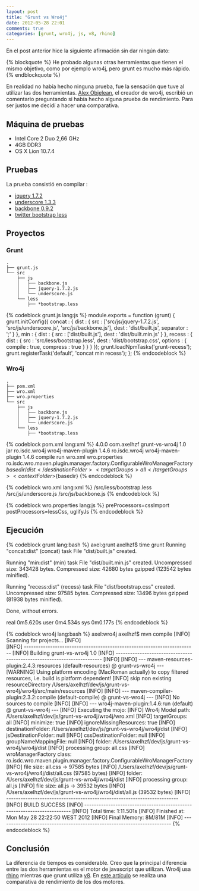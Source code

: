 ```yaml
---
layout: post
title: "Grunt vs Wro4j"
date: 2012-05-28 22:01
comments: true
categories: [grunt, wro4j, js, v8, rhino]
---
```


En el post anterior hice la siguiente afirmación sin dar ningún dato:

{% blockquote %}
He probado algunas otras herramientas que tienen el mismo objetivo, como por ejemplo wro4j, pero grunt es mucho más rápido.
{% endblockquote %}
	
En realidad no había hecho ninguna prueba, fue la sensación que tuve al utilizar las dos herramientas. [Alex Objelean](http://www.twitter.com/alexobjelean), el creador de wro4j, escribió un comentario preguntando si había hecho alguna prueba de rendimiento. Para ser justos me decidí a hacer una comparativa.

<!-- more -->

## Máquina de pruebas

* Intel Core 2 Duo 2,66 GHz
* 4GB DDR3
* OS X Lion 10.7.4

## Pruebas

La prueba consistió en compilar :

* [jquery 1.7.2](http://code.jquery.com/jquery-1.7.2.js)
* [underscore 1.3.3](http://underscorejs.org/underscore.js)
* [backbone 0.9.2](http://backbonejs.org/backbone.js)
* [twitter bootstrap less](https://github.com/twitter/bootstrap/tree/master/less)

## Proyectos

### Grunt

	.
	├── grunt.js
	└── src
	    ├── js
	    │   ├── backbone.js
	    │   ├── jquery-1.7.2.js
	    │   └── underscore.js
	    └── less
	        ├── *bootstrap.less


{% codeblock  grunt.js lang:js %}
module.exports = function (grunt) {
    grunt.initConfig({
        concat : {
            dist : {
                src : ['src/js/jquery-1.7.2.js', 'src/js/underscore.js', 'src/js/backbone.js'],
                dest : 'dist/built.js',
                separator : ';'
            }
        },
        min : {
            dist : {
                src : ['dist/built.js'],
                dest : 'dist/built.min.js'
            }
        },
        recess : {
            dist : {
                src : 'src/less/bootstrap.less',
                dest : 'dist/bootstrap.css',
                options : {
                    compile : true,
                    compress : true
                }
            }
        }
    });
    grunt.loadNpmTasks('grunt-recess');
    grunt.registerTask('default', 'concat min recess');
};
{% endcodeblock %}

### Wro4j

	.
	├── pom.xml
	├── wro.xml
	├── wro.properties
	└── src
	    ├── js
	    │   ├── backbone.js
	    │   ├── jquery-1.7.2.js
	    │   └── underscore.js
	    └── less
	        ├── *bootstrap.less


{% codeblock  pom.xml lang:xml %}
<project xmlns="http://maven.apache.org/POM/4.0.0"
         xmlns:xsi="http://www.w3.org/2001/XMLSchema-instance"
         xsi:schemaLocation="http://maven.apache.org/POM/4.0.0
                      http://maven.apache.org/xsd/maven-4.0.0.xsd">
    <modelVersion>4.0.0</modelVersion>
    <groupId>com.axelhzf</groupId>
    <artifactId>grunt-vs-wro4j</artifactId>
    <version>1.0</version>
    <packaging>jar</packaging>
    <dependencies>
        <dependency>
            <groupId>ro.isdc.wro4j</groupId>
            <artifactId>wro4j-maven-plugin</artifactId>
            <version>1.4.6</version>
        </dependency>
    </dependencies>
    <build>
        <plugins>
            <plugin>
                <groupId>ro.isdc.wro4j</groupId>
                <artifactId>wro4j-maven-plugin</artifactId>
                <version>1.4.6</version>
                <executions>
                    <execution>
                        <phase>compile</phase>
                        <goals>
                            <goal>run</goal>
                        </goals>
                    </execution>
                </executions>
                <configuration>
                    <wroFile>wro.xml</wroFile>
                    <extraConfigFile>wro.properties</extraConfigFile>
                    <wroManagerFactory>ro.isdc.wro.maven.plugin.manager.factory.ConfigurableWroManagerFactory
                    </wroManagerFactory>
                    <destinationFolder>${basedir}/dist</destinationFolder>
                    <targetGroups>all</targetGroups>
                    <contextFolder>${basedir}</contextFolder>
                </configuration>
            </plugin>
        </plugins>
    </build>
</project>
{% endcodeblock %}

{% codeblock  wro.xml lang:xml %}
<groups xmlns="http://www.isdc.ro/wro">
    <group name="all">
        <css>/src/less/bootstrap.less</css>
        <js>/src/js/underscore.js</js>
        <js>/src/js/backbone.js</js>
    </group>
</groups>
{% endcodeblock %}

{% codeblock  wro.properties lang:js %}
preProcessors=cssImport
postProcessors=lessCss, uglifyJs
{% endcodeblock %}

## Ejecución

{% codeblock grunt lang:bash %}
axel:grunt axelhzf$ time grunt
Running "concat:dist" (concat) task
File "dist/built.js" created.

Running "min:dist" (min) task
File "dist/built.min.js" created.
Uncompressed size: 343428 bytes.
Compressed size: 42680 bytes gzipped (123542 bytes minified).

Running "recess:dist" (recess) task
File "dist/bootstrap.css" created.
Uncompressed size: 97585 bytes.
Compressed size: 13496 bytes gzipped (81938 bytes minified).

Done, without errors.

real	0m5.620s
user	0m4.534s
sys	0m0.177s
{% endcodeblock %}

{% codeblock wro4j lang:bash %}
axel:wro4j axelhzf$ mvn compile
[INFO] Scanning for projects...
[INFO]                                                                         
[INFO] ------------------------------------------------------------------------
[INFO] Building grunt-vs-wro4j 1.0
[INFO] ------------------------------------------------------------------------
[INFO] 
[INFO] --- maven-resources-plugin:2.4.3:resources (default-resources) @ grunt-vs-wro4j ---
[WARNING] Using platform encoding (MacRoman actually) to copy filtered resources, i.e. build is platform dependent!
[INFO] skip non existing resourceDirectory /Users/axelhzf/dev/js/grunt-vs-wro4j/wro4j/src/main/resources
[INFO] 
[INFO] --- maven-compiler-plugin:2.3.2:compile (default-compile) @ grunt-vs-wro4j ---
[INFO] No sources to compile
[INFO] 
[INFO] --- wro4j-maven-plugin:1.4.6:run (default) @ grunt-vs-wro4j ---
[INFO] Executing the mojo: 
[INFO] Wro4j Model path: /Users/axelhzf/dev/js/grunt-vs-wro4j/wro4j/wro.xml
[INFO] targetGroups: all
[INFO] minimize: true
[INFO] ignoreMissingResources: true
[INFO] destinationFolder: /Users/axelhzf/dev/js/grunt-vs-wro4j/wro4j/dist
[INFO] jsDestinationFolder: null
[INFO] cssDestinationFolder: null
[INFO] groupNameMappingFile: null
[INFO] folder: /Users/axelhzf/dev/js/grunt-vs-wro4j/wro4j/dist
[INFO] processing group: all.css
[INFO] wroManagerFactory class: ro.isdc.wro.maven.plugin.manager.factory.ConfigurableWroManagerFactory
[INFO] file size: all.css -> 97585 bytes
[INFO] /Users/axelhzf/dev/js/grunt-vs-wro4j/wro4j/dist/all.css (97585 bytes)
[INFO] folder: /Users/axelhzf/dev/js/grunt-vs-wro4j/wro4j/dist
[INFO] processing group: all.js
[INFO] file size: all.js -> 39532 bytes
[INFO] /Users/axelhzf/dev/js/grunt-vs-wro4j/wro4j/dist/all.js (39532 bytes)
[INFO] ------------------------------------------------------------------------
[INFO] BUILD SUCCESS
[INFO] ------------------------------------------------------------------------
[INFO] Total time: 1:11.501s
[INFO] Finished at: Mon May 28 22:22:50 WEST 2012
[INFO] Final Memory: 8M/81M
[INFO] ------------------------------------------------------------------------
{% endcodeblock %}

## Conclusión

La diferencia de tiempos es considerable. Creo que la principal diferencia entre las dos herramientas es el motor de javascript que utilizan. Wro4j usa [rhino](http://www.mozilla.org/rhino/) mientras que grunt utiliza [v8](http://code.google.com/p/v8/). En [este artículo](http://axtaxt.wordpress.com/2011/09/25/benchmark-rhino-vs-chrome-v8-on-server-side/) se realiza una comparativa de rendimiento de los dos motores.